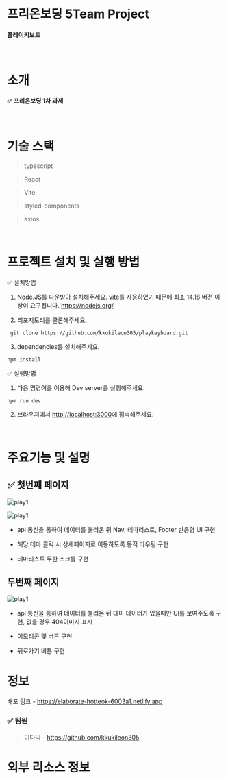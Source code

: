 # 프리온보딩 5Team Project

#### 플레이키보드

<br/>

# 소개

#### ✅ 프리온보딩 1차 과제

<br/>

# 기술 스택

> typescript

> React

> Vite

> styled-components

> axios

<br/>

# 프로젝트 설치 및 실행 방법

✅ 설치방법

1. Node.JS를 다운받아 설치해주세요. vite를 사용하였기 때문에 최소 14.18 버전 이상이 요구됩니다. https://nodejs.org/

2. 리포지토리를 클론해주세요.

```
 git clone https://github.com/kkukileon305/playkeyboard.git
```

3. dependencies를 설치해주세요.

```
npm install
```

✅ 실행방법

1. 다음 명령어를 이용해 Dev server를 실행해주세요.

```
npm run dev
```

2. 브라우저에서 <http://localhost:3000>에 접속해주세요.

<br/>

# 주요기능 및 설명

## ✅ 첫번째 페이지

![play1](https://user-images.githubusercontent.com/102274941/194296580-aa83cec1-1721-4cc9-b54e-99d2f169c6c0.png)

![play1](https://user-images.githubusercontent.com/102274941/194297318-f73aeec1-35bb-41c0-a90d-6ac9260014b4.png)

- api 통신을 통하여 데이터를 불러온 뒤 Nav, 테마리스트, Footer 반응형 UI 구현
- 해당 테마 클릭 시 상세페이지로 이동하도록 동적 라우팅 구현

- 테마리스트 무한 스크롤 구현

## 두번째 페이지

![play1](https://user-images.githubusercontent.com/102274941/194297757-4ee025a6-312e-41a4-8b85-45b906757225.png)

- api 통신을 통하여 데이터를 불러온 뒤 테마 데이터가 있을때만 UI를 보여주도록 구현, 없을 경우 404이미지 표시

- 이모티콘 및 버튼 구현

- 뒤로가기 버튼 구현
  <br/>

# 정보

배포 링크 - https://elaborate-hotteok-6003a1.netlify.app

### ✅ 팀원

> 이다익 - https://github.com/kkukileon305

# 외부 리소스 정보
